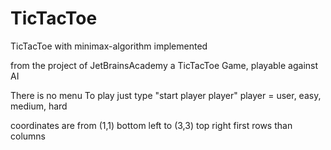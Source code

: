 # TicTacToe
TicTacToe with minimax-algorithm implemented

from the project of JetBrainsAcademy
a TicTacToe Game, playable against AI

There is no menu
To play just type 
"start player player"
player = user, easy, medium, hard

coordinates are from (1,1) bottom left to (3,3) top right
first rows than columns
